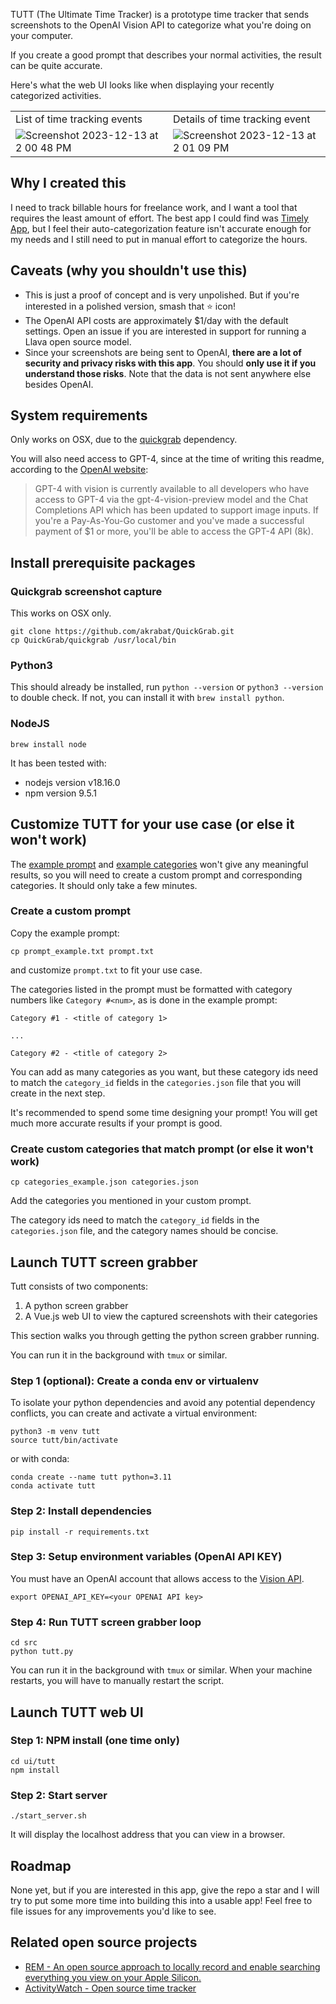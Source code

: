 TUTT (The Ultimate Time Tracker) is a prototype time tracker that sends screenshots to the OpenAI Vision API to categorize what you're doing on your computer.  

If you create a good prompt that describes your normal activities, the result can be quite accurate.

Here's what the web UI looks like when displaying your recently categorized activities.

| | |
|---|---|
|List of time tracking events | Details of time tracking event|
|  ![Screenshot 2023-12-13 at 2 00 48 PM](https://github.com/tleyden/tutt/assets/296876/6eb41f46-049e-465d-a69d-8bcb2e2f852c) |  ![Screenshot 2023-12-13 at 2 01 09 PM](https://github.com/tleyden/tutt/assets/296876/e35801c1-f283-4dca-a24e-c960f7210a3a)  |


## Why I created this

I need to track billable hours for freelance work, and I want a tool that requires the least amount of effort.  The best app I could find was [Timely App](https://timelyapp.com/), but I feel their auto-categorization feature isn't accurate enough for my needs and I still need to put in manual effort to categorize the hours.

## Caveats (why you shouldn't use this)

* This is just a proof of concept and is very unpolished.  But if you're interested in a polished version, smash that ⭐ icon!
* The OpenAI API costs are approximately $1/day with the default settings.  Open an issue if you are interested in support for running a Llava open source model.
* Since your screenshots are being sent to OpenAI, **there are a lot of security and privacy risks with this app**.  You should **only use it if you understand those risks**.  Note that the data is not sent anywhere else besides OpenAI.

## System requirements 

Only works on OSX, due to the [quickgrab](https://github.com/akrabat/QuickGrab/tree/update) dependency.

You will also need access to GPT-4, since at the time of writing this readme, according to the [OpenAI website](https://platform.openai.com/docs/guides/vision):

> GPT-4 with vision is currently available to all developers who have access to GPT-4 via the gpt-4-vision-preview model and the Chat Completions API which has been updated to support image inputs.
If you're a Pay-As-You-Go customer and you've made a successful payment of $1 or more, you'll be able to access the GPT-4 API (8k).


## Install prerequisite packages

### Quickgrab screenshot capture

This works on OSX only.

```
git clone https://github.com/akrabat/QuickGrab.git
cp QuickGrab/quickgrab /usr/local/bin
```

### Python3

This should already be installed, run `python --version` or `python3 --version` to double check.  If not, you can install it with `brew install python`.

### NodeJS

```
brew install node
```

It has been tested with:

* nodejs version v18.16.0
* npm version 9.5.1

## Customize TUTT for your use case (or else it won't work)

The [example prompt](prompt_example.txt) and [example categories](categories_example.json) won't give any meaningful results, so you will need to create a custom prompt and corresponding categories.  It should only take a few minutes.

### Create a custom prompt

Copy the example prompt:

```
cp prompt_example.txt prompt.txt
```

and customize `prompt.txt` to fit your use case.  

The categories listed in the prompt must be formatted with category numbers like `Category #<num>`, as is done in the example prompt:

```
Category #1 - <title of category 1>

... 

Category #2 - <title of category 2>
```

You can add as many categories as you want, but these category ids need to match the `category_id` fields in the `categories.json` file that you will create in the next step.

It's recommended to spend some time designing your prompt!  You will get much more accurate results if your prompt is good.

### Create custom categories that match prompt (or else it won't work)

```
cp categories_example.json categories.json
```

Add the categories you mentioned in your custom prompt.

The category ids need to match the `category_id` fields in the `categories.json` file, and the category names should be concise.


## Launch TUTT screen grabber

Tutt consists of two components:

1. A python screen grabber
2. A Vue.js web UI to view the captured screenshots with their categories

This section walks you through getting the python screen grabber running.

You can run it in the background with `tmux` or similar.


### Step 1 (optional): Create a conda env or virtualenv

To isolate your python dependencies and avoid any potential dependency conflicts, you can create and activate a virtual environment:

```
python3 -m venv tutt
source tutt/bin/activate
```

or with conda:

```
conda create --name tutt python=3.11
conda activate tutt
```

### Step 2: Install dependencies

```
pip install -r requirements.txt
```

### Step 3: Setup environment variables (OpenAI API KEY)

You must have an OpenAI account that allows access to the [Vision API](https://platform.openai.com/docs/guides/vision).

```
export OPENAI_API_KEY=<your OPENAI API key>
```

### Step 4: Run TUTT screen grabber loop

```
cd src
python tutt.py
```

You can run it in the background with `tmux` or similar.  When your machine restarts, you will have to manually restart the script.

## Launch TUTT web UI

### Step 1: NPM install (one time only)

```
cd ui/tutt
npm install
```

### Step 2: Start server

```
./start_server.sh
```

It will display the localhost address that you can view in a browser.


## Roadmap

None yet, but if you are interested in this app, give the repo a star and I will try to put some more time into building this into a usable app!  Feel free to file issues for any improvements you'd like to see.


## Related open source projects

* [REM - An open source approach to locally record and enable searching everything you view on your Apple Silicon.](https://github.com/jasonjmcghee/rem)
* [ActivityWatch - Open source time tracker](https://activitywatch.net/)